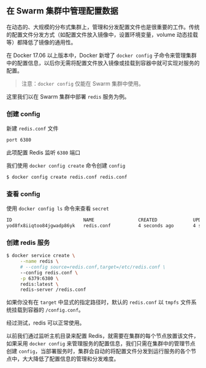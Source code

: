 ## 在 Swarm 集群中管理配置数据

在动态的、大规模的分布式集群上，管理和分发配置文件也是很重要的工作。传统的配置文件分发方式（如配置文件放入镜像中，设置环境变量，volume 动态挂载等）都降低了镜像的通用性。

在 Docker 17.06 以上版本中，Docker 新增了 `docker config` 子命令来管理集群中的配置信息，以后你无需将配置文件放入镜像或挂载到容器中就可实现对服务的配置。

>注意：`docker config` 仅能在 Swarm 集群中使用。

这里我们以在 Swarm 集群中部署 `redis` 服务为例。

### 创建 config

新建 `redis.conf` 文件

```bash
port 6380
```

此项配置 Redis 监听 `6380` 端口

我们使用 `docker config create` 命令创建 `config`

```bash
$ docker config create redis.conf redis.conf
```

### 查看 config

使用 `docker config ls` 命令来查看 `secret`

```bash
ID                          NAME                CREATED             UPDATED
yod8fx8iiqtoo84jgwadp86yk   redis.conf          4 seconds ago       4 seconds ago
```

### 创建 redis 服务

```bash
$ docker service create \
     --name redis \
     # --config source=redis.conf,target=/etc/redis.conf \
     --config redis.conf \
     -p 6379:6380 \
     redis:latest \
     redis-server /redis.conf
```

如果你没有在 `target` 中显式的指定路径时，默认的 `redis.conf` 以 `tmpfs` 文件系统挂载到容器的 `/config.conf`。

经过测试，redis 可以正常使用。

以前我们通过监听主机目录来配置 Redis，就需要在集群的每个节点放置该文件，如果采用 `docker config` 来管理服务的配置信息，我们只需在集群中的管理节点创建 `config`，当部署服务时，集群会自动的将配置文件分发到运行服务的各个节点中，大大降低了配置信息的管理和分发难度。
